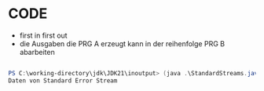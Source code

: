 # CODE
-   first in first out
-   die Ausgaben die PRG A erzeugt kann in der reihenfolge PRG B abarbeiten

```powershell

PS C:\working-directory\jdk\JDK21\inoutput> (java .\StandardStreams.java) 1> error.txt
Daten von Standard Error Stream

```